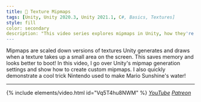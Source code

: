 ```yaml
---
title: 🔬 Texture Mipmaps
tags: [Unity, Unity 2020.3, Unity 2021.1, C#, Basics, Textures]
style: fill
color: secondary 
description: "This video series explores mipmaps in Unity, how they're generated, how to make your own, and how to use them."
---
```


Mipmaps are scaled down versions of textures Unity generates and draws when a texture takes up a small area on the screen. This saves memory and looks better to boot! In this video, I go over Unity's mipmap generation settings and show how to create custom mipmaps. I also quickly demonstrate a cool trick Nintendo used to make Mario Sunshine's water!

***

{% include elements/video.html id="Vq5T4hu8NWM" %}
*[YouTube](https://youtu.be/Vq5T4hu8NWM) [Patreon](https://www.patreon.com/posts/files-basics-of-50994209)* 
